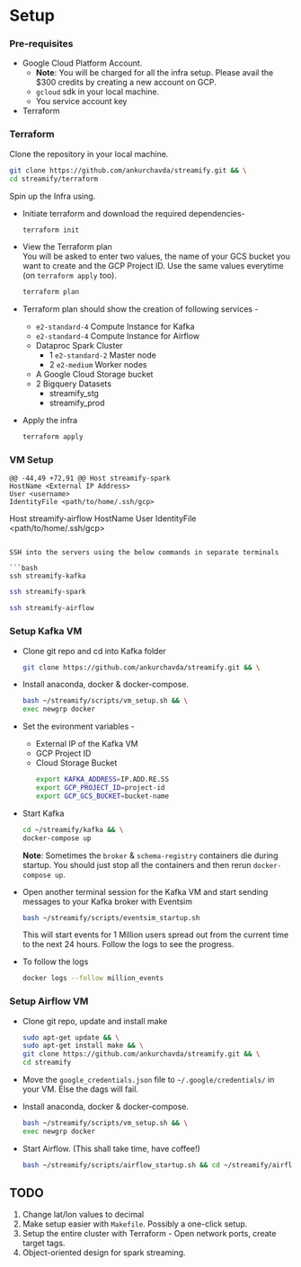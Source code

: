 # Setup

### Pre-requisites

- Google Cloud Platform Account.
  - **Note**: You will be charged for all the infra setup. Please avail the $300 credits by creating a new account on GCP.
  - `gcloud` sdk in your local machine.
  - You service account key
- Terraform

### Terraform

Clone the repository in your local machine.

```bash
git clone https://github.com/ankurchavda/streamify.git && \
cd streamify/terraform
```

Spin up the Infra using.

- Initiate terraform and download the required dependencies-
  ```bash
  terraform init
  ```
- View the Terraform plan  
  You will be asked to enter two values, the name of your GCS bucket you want to create and the GCP Project ID. Use the same values everytime (on `terraform apply` too).
  ```bash
  terraform plan
  ```
- Terraform plan should show the creation of following services -

  - `e2-standard-4` Compute Instance for Kafka
  - `e2-standard-4` Compute Instance for Airflow
  - Dataproc Spark Cluster
    - 1 `e2-standard-2` Master node
    - 2 `e2-medium` Worker nodes
  - A Google Cloud Storage bucket
  - 2 Bigquery Datasets
    - streamify_stg
    - streamify_prod

- Apply the infra
  ```bash
  terraform apply
  ```

### VM Setup

    @@ -44,49 +72,91 @@ Host streamify-spark
    HostName <External IP Address>
    User <username>
    IdentityFile <path/to/home/.ssh/gcp>

Host streamify-airflow
HostName <External IP Address>
User <username>
IdentityFile <path/to/home/.ssh/gcp>

````

SSH into the servers using the below commands in separate terminals

```bash
ssh streamify-kafka
````

```bash
ssh streamify-spark
```

```bash
ssh streamify-airflow
```

### Setup Kafka VM

- Clone git repo and cd into Kafka folder
  ```bash
  git clone https://github.com/ankurchavda/streamify.git && \
  ```
- Install anaconda, docker & docker-compose.

  ```bash
  bash ~/streamify/scripts/vm_setup.sh && \
  exec newgrp docker
  ```

- Set the evironment variables -

  - External IP of the Kafka VM
  - GCP Project ID
  - Cloud Storage Bucket
    ```bash
    export KAFKA_ADDRESS=IP.ADD.RE.SS
    export GCP_PROJECT_ID=project-id
    export GCP_GCS_BUCKET=bucket-name
    ```

- Start Kafka

  ```bash
  cd ~/streamify/kafka && \
  docker-compose up
  ```

  **Note**: Sometimes the `broker` & `schema-registry` containers die during startup. You should just stop all the containers and then rerun `docker-compose up`.

- Open another terminal session for the Kafka VM and start sending messages to your Kafka broker with Eventsim

  ```bash
  bash ~/streamify/scripts/eventsim_startup.sh
  ```

  This will start events for 1 Million users spread out from the current time to the next 24 hours. Follow the logs to see the progress.

- To follow the logs
  ```bash
  docker logs --follow million_events
  ```

### Setup Airflow VM

- Clone git repo, update and install make

  ```bash
  sudo apt-get update && \
  sudo apt-get install make && \
  git clone https://github.com/ankurchavda/streamify.git && \
  cd streamify
  ```

- Move the `google_credentials.json` file to `~/.google/credentials/` in your VM. Else the dags will fail.

- Install anaconda, docker & docker-compose.

  ```bash
  bash ~/streamify/scripts/vm_setup.sh && \
  exec newgrp docker
  ```

- Start Airflow. (This shall take time, have coffee!)
  ```bash
  bash ~/streamify/scripts/airflow_startup.sh && cd ~/streamify/airflow
  ```

## TODO

1. Change lat/lon values to decimal
2. Make setup easier with `Makefile`. Possibly a one-click setup.
3. Setup the entire cluster with Terraform - Open network ports, create target tags.
4. Object-oriented design for spark streaming.
